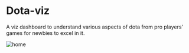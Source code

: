 # Dota-viz
A viz dashboard to understand various aspects of dota from pro players' games for newbies to excel in it.

![home](https://user-images.githubusercontent.com/9798362/89115974-382a9680-d4ac-11ea-8913-43e0764bb59e.jpg)
